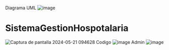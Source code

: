 Diagrama UML 
![image](https://github.com/cesar050/SistemaGestionHospotalaria/assets/145623077/b53e6bc1-89fa-45a4-bb5d-3da015a2169f)

# SistemaGestionHospotalaria
![Captura de pantalla 2024-05-21 094628](https://github.com/cesar050/SistemaGestionHospotalaria/assets/145623077/1d35f4fa-807a-45c7-af0c-f1d053e07460)
Codigo
![image](https://github.com/cesar050/SistemaGestionHospotalaria/assets/145623077/e84611ac-3098-4b28-9348-4ed8f925904d)
Admin
![image](https://github.com/cesar050/SistemaGestionHospotalaria/assets/145623077/e2d644cb-70b7-4bcf-b103-d3d8b7f4a492)

